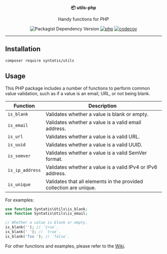 <div align="center">
  <strong>📦 utils-php</strong>
  <p>Handy functions for PHP</p>

  ![Packagist Dependency Version](https://img.shields.io/packagist/dependency-v/syntatis/utils/php?color=%237A86B8) [![php](https://github.com/syntatis/utils-php/actions/workflows/php.yml/badge.svg)](https://github.com/syntatis/utils-php/actions/workflows/php.yml) [![codecov](https://codecov.io/gh/syntatis/utils-php/graph/badge.svg?token=QH387BY1PK)](https://codecov.io/gh/syntatis/utils-php)
</div>

---

## Installation

```bash
composer require syntatis/utils
```

## Usage

This PHP package includes a number of functions to perform common value validation, such as if a value is an email, URL, or not being blank.

| Function | Description |
| --- | --- |
| `is_blank` | Validates whether a value is blank or empty. |
| `is_email` | Validates whether a value is a valid email address. |
| `is_url` | Validates whether a value is a valid URL. |
| `is_uuid` | Validates whether a value is a valid UUID. |
| `is_semver` | Validates whether a value is a valid SemVer format. |
| `is_ip_address` | Validates whether a value is a valid IPv4 or IPv6 address. |
| `is_unique` | Validates that all elements in the provided collection are unique. |

For examples:

```php
use function Syntatis\Utils\is_blank;
use function Syntatis\Utils\is_email;

// Whether a value is blank or empty.
is_blank(''); // `true`.
is_blank(' '); // `true`.
is_blank('foo '); // `false`.
```

For other functions and examples, please refer to the [Wiki](https://github.com/syntatis/utils-php/wiki).
